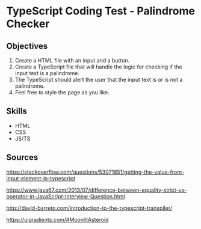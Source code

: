 # TypeScript Coding Test - Palindrome Checker

## Objectives
1. Create a HTML file with an input and a button.
2. Create a TypeScript file that will handle the logic for checking if the input text is a palindrome.
3. The TypeScript should alert the user that the input text is or is not a palindrome.
4. Feel free to style the page as you like.

## Skills
* HTML
* CSS
* JS/TS

## Sources
https://stackoverflow.com/questions/53071851/getting-the-value-from-input-element-in-typescript

https://www.java67.com/2013/07/difference-between-equality-strict-vs-operator-in-JavaScript-Interview-Question.html

http://david-barreto.com/introduction-to-the-typescript-transpiler/

https://uigradients.com/#MoonlitAsteroid
